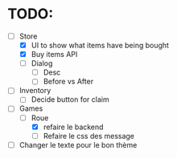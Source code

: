 # TODO:

- [ ] Store
  - [x] UI to show what items have being bought
  - [x] Buy items API
  - [ ] Dialog
    - [ ] Desc
    - [ ] Before vs After
- [ ] Inventory
  - [ ] Decide button for claim
- [ ] Games
  - [ ] Roue
    - [x] refaire le backend
    - [ ] Refaire le css des message
- [ ] Changer le texte pour le bon thème
